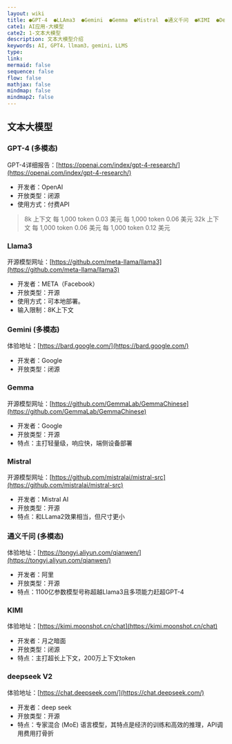 ```yaml
---
layout: wiki
title: ●GPT-4  ●LLAma3  ●Gemini  ●Gemma  ●Mistral  ●通义千问  ●KIMI  ●Deepseek
cate1: AI应用-大模型
cate2: 1-文本大模型
description: 文本大模型介绍
keywords: AI, GPT4，llmam3，gemini，LLMS
type:
link:
mermaid: false
sequence: false
flow: false
mathjax: false
mindmap: false
mindmap2: false
---
```


## 文本大模型

### GPT-4 (多模态)

GPT-4详细报告：[https://openai.com/index/gpt-4-research/](https://openai.com/index/gpt-4-research/)

- 开发者：OpenAI
- 开放类型：闭源
- 使用方式：付费API
> 8k 上下文	每 1,000 token 0.03 美元	每 1,000 token 0.06 美元
> 32k 上下文	每 1,000 token 0.06 美元	每 1,000 token 0.12 美元

### Llama3

开源模型网址：[https://github.com/meta-llama/llama3](https://github.com/meta-llama/llama3)

- 开发者：META（Facebook）
- 开放类型：开源
- 使用方式：可本地部署。
- 输入限制：8K上下文

### Gemini (多模态)

体验地址：[https://bard.google.com/](https://bard.google.com/)

- 开发者：Google
- 开放类型：闭源

### Gemma

开源模型网址：[https://github.com/GemmaLab/GemmaChinese](https://github.com/GemmaLab/GemmaChinese)

- 开发者：Google
- 开放类型：开源
- 特点：主打轻量级，响应快，端侧设备部署

### Mistral

开源模型网址：[https://github.com/mistralai/mistral-src](https://github.com/mistralai/mistral-src)

- 开发者：Mistral AI
- 开放类型：开源
- 特点：和LLama2效果相当，但尺寸更小

### 通义千问 (多模态)

体验地址：[https://tongyi.aliyun.com/qianwen/](https://tongyi.aliyun.com/qianwen/)

- 开发者：阿里
- 开放类型：开源
- 特点：1100亿参数模型号称超越Llama3且多项能力赶超GPT-4

### KIMI

体验地址：[https://kimi.moonshot.cn/chat](https://kimi.moonshot.cn/chat)

- 开发者：月之暗面
- 开放类型：闭源
- 特点：主打超长上下文，200万上下文token

### deepseek V2

体验地址：[https://chat.deepseek.com/](https://chat.deepseek.com/)

- 开发者：deep seek
- 开放类型：开源
- 特点：专家混合 (MoE) 语言模型，其特点是经济的训练和高效的推理，API调用费用打骨折
